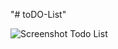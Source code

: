 "# toDO-List" 

![Screenshot Todo List](https://github.com/user-attachments/assets/be753774-f5b3-42cc-9260-b45dac34ed01)
